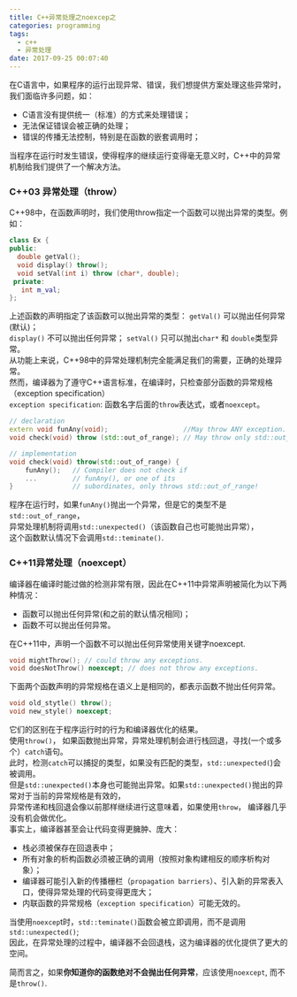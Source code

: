 ```yaml
---
title: C++异常处理之noexcep之
categories: programming
tags:
  - c++
  - 异常处理
date: 2017-09-25 00:07:40
---
```


在C语言中，如果程序的运行出现异常、错误，我们想提供方案处理这些异常时，我们面临许多问题，如： 
* C语言没有提供统一（标准）的方式来处理错误； 
* 无法保证错误会被正确的处理； 
* 错误的传播无法控制，特别是在函数的嵌套调用时；   

当程序在运行时发生错误，使得程序的继续运行变得毫无意义时，C++中的异常机制给我们提供了一个解决方法。

<!-- more -->

### C++03 异常处理（throw）
C++98中，在函数声明时，我们使用throw指定一个函数可以抛出异常的类型。例如：

```c++
class Ex {
public:
  double getVal();
  void display() throw();
  void setVal(int i) throw (char*, double);
 private:
   int m_val;
};
```
上述函数的声明指定了该函数可以抛出异常的类型： `getVal()` 可以抛出任何异常(默认)；   
`display()` 不可以抛出任何异常； `setVal()` 只可以抛出`char*` 和 `double`类型异常。  
从功能上来说，C++98中的异常处理机制完全能满足我们的需要，正确的处理异常。   
然而，编译器为了遵守C++语言标准，在编译时，只检查部分函数的异常规格（exception specification）   
`exception specification`: 函数名字后面的`throw`表达式，或者`noexcept`。 
```c++
// declaration
extern void funAny(void);                   //May throw ANY exception.
void check(void) throw (std::out_of_range); // May throw only std::out_of_range.

// implementation
void check(void) throw(std::out_of_range) {
    funAny();   // Compiler does not check if
    ...         // funAny(), or one of its 
}               // subordinates, only throws std::out_of_range!
```
程序在运行时，如果`funAny()`抛出一个异常，但是它的类型不是`std::out_of_range`，   
异常处理机制将调用`std::unexpected()`（该函数自己也可能抛出异常），   
这个函数默认情况下会调用`std::teminate()`.

### C++11异常处理（noexcept）

编译器在编译时能过做的检测非常有限，因此在C++11中异常声明被简化为以下两种情况： 
* 函数可以抛出任何异常(和之前的默认情况相同)； 
* 函数不可以抛出任何异常。

在C++11中，声明一个函数不可以抛出任何异常使用关键字noexcept.
```c++
void mightThrow(); // could throw any exceptions.
void doesNotThrow() noexcept; // does not throw any exceptions.
```
下面两个函数声明的异常规格在语义上是相同的，都表示函数不抛出任何异常。
```c++
void old_stytle() throw();
void new_style() noexcept;
```
它们的区别在于程序运行时的行为和编译器优化的结果。   
使用`throw()`， 如果函数抛出异常，异常处理机制会进行栈回退，寻找(一个或多个）`catch`语句。    
此时，检测`catch`可以捕捉的类型，如果没有匹配的类型，`std::unexpected(`)会被调用。     
但是`std::unexpected()`本身也可能抛出异常。如果`std::unexpected()`抛出的异常对于当前的异常规格是有效的，   
异常传递和栈回退会像以前那样继续进行这意味着，如果使用`throw`， 编译器几乎没有机会做优化。  
事实上，编译器甚至会让代码变得更臃肿、庞大：  
* 栈必须被保存在回退表中； 
* 所有对象的析构函数必须被正确的调用（按照对象构建相反的顺序析构对象）； 
* 编译器可能引入新的传播栅栏（`propagation barriers`）、引入新的异常表入口，使得异常处理的代码变得更庞大； 
* 内联函数的异常规格（`exception specification`）可能无效的。   

当使用`noexcep`t时，`std::teminate()`函数会被立即调用，而不是调用`std::unexpected()`;    
因此，在异常处理的过程中，编译器不会回退栈，这为编译器的优化提供了更大的空间。   

简而言之，如果**你知道你的函数绝对不会抛出任何异常**，应该使用`noexcept`, 而不是`throw()`.